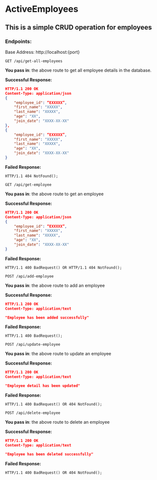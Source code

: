 # ActiveEmployees
## This is a simple CRUD operation for employees

### Endpoints:

Base Address: http://localhost:{port}



`GET /api/get-all-employees`

**You pass in**: the above route to get all employee details in the database.

**Successful Response:**
```json
HTTP/1.1 200 OK
Content-Type: application/json
{
    "employee_id": “EXXXXX”,
    "first_name": "XXXXX",
    "last_name": "XXXXX",
    "age": "XX",
    "join_date": "XXXX-XX-XX"
},
{
    "employee_id": “EXXXXX”,
    "first_name": "XXXXX",
    "last_name": "XXXXX",
    "age": "XX",
    "join_date": "XXXX-XX-XX"
}
```

**Failed Response:**
```
HTTP/1.1 404 NotFound();
```



`GET /api/get-employee`

**You pass in**: the above route to get an employee

**Successful Response:**
```json
HTTP/1.1 200 OK
Content-Type: application/json
{
    "employee_id": “EXXXXX”,
    "first_name": "XXXXX",
    "last_name": "XXXXX",
    "age": "XX",
    "join_date": "XXXX-XX-XX"
}
```

**Failed Response:**
```
HTTP/1.1 400 BadRequest() OR HTTP/1.1 404 NotFound();
```



`POST /api/add-employee`

**You pass in**: the above route to add an employee

**Successful Response:**
```json
HTTP/1.1 200 OK
Content-Type: application/text

"Employee has been added successfully"
```

**Failed Response:**
```
HTTP/1.1 400 BadRequest();
```



`POST /api/update-employee`

**You pass in**: the above route to update an employee

**Successful Response:**
```json
HTTP/1.1 200 OK
Content-Type: application/text

"Employee detail has been updated"
```

**Failed Response:**
```
HTTP/1.1 400 BadRequest() OR 404 NotFound();
```



`POST /api/delete-employee`

**You pass in**: the above route to delete an employee

**Successful Response:**
```json
HTTP/1.1 200 OK
Content-Type: application/text

"Employee has been deleted successfully"
```

**Failed Response:**
```
HTTP/1.1 400 BadRequest() OR 404 NotFound();
```
